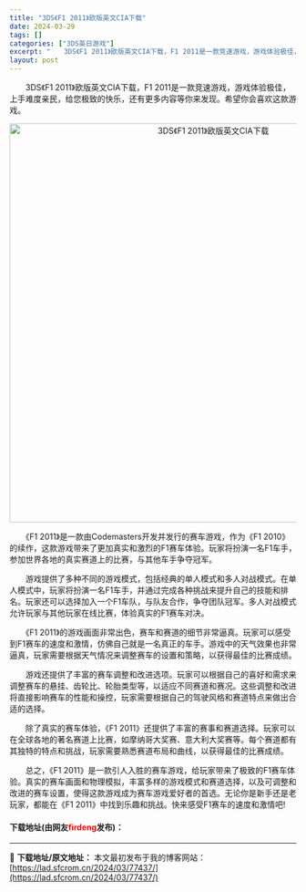 ```yaml
---
title: "3DS《F1 2011》欧版英文CIA下载"
date: 2024-03-29
tags: []
categories: ["3DS英日游戏"]
excerpt: "　　3DS《F1 2011》欧版英文CIA下载，F1 2011是一款竞速游戏，游戏体验极佳，上手难度亲民，给您极致的快乐，还有更多内容等你来发现。希望你会喜欢这款游戏。 　　《F1 2011》是一款由Codemasters开发并发行的赛车游戏，作为《F1 2010》的续作，这款游戏带来了更加真实和激&hellip;"
layout: post
---
```


 <p>　　3DS《F1 2011》欧版英文CIA下载，F1 2011是一款竞速游戏，游戏体验极佳，上手难度亲民，给您极致的快乐，还有更多内容等你来发现。希望你会喜欢这款游戏。</p> <p align="center"><img align="" border="0" src="https://lad.sfcrom.cn/wp-content/uploads/2024/03/20240329_660635578dc89.webp" width="700" alt="3DS《F1 2011》欧版英文CIA下载" /></p> <p>　　《F1 2011》是一款由Codemasters开发并发行的赛车游戏，作为《F1 2010》的续作，这款游戏带来了更加真实和激烈的F1赛车体验。玩家将扮演一名F1车手，参加世界各地的真实赛道上的比赛，与其他车手争夺冠军。</p> <p>　　游戏提供了多种不同的游戏模式，包括经典的单人模式和多人对战模式。在单人模式中，玩家将扮演一名F1车手，并通过完成各种挑战来提升自己的技能和排名。玩家还可以选择加入一个F1车队，与队友合作，争夺团队冠军。多人对战模式允许玩家与其他玩家在线比赛，体验真实的F1赛车对决。</p> <p>　　《F1 2011》的游戏画面非常出色，赛车和赛道的细节非常逼真。玩家可以感受到F1赛车的速度和激情，仿佛自己就是一名真正的车手。游戏中的天气效果也非常逼真，玩家需要根据天气情况来调整赛车的设置和策略，以获得最佳的比赛成绩。</p> <p>　　游戏还提供了丰富的赛车调整和改进选项。玩家可以根据自己的喜好和需求来调整赛车的悬挂、齿轮比、轮胎类型等，以适应不同赛道和赛况。这些调整和改进将直接影响赛车的性能和操控，玩家需要根据自己的驾驶风格和赛道特点来做出合适的选择。</p> <p>　　除了真实的赛车体验，《F1 2011》还提供了丰富的赛事和赛道选择。玩家可以在全球各地的著名赛道上比赛，如摩纳哥大奖赛、意大利大奖赛等。每个赛道都有其独特的特点和挑战，玩家需要熟悉赛道布局和曲线，以获得最佳的比赛成绩。</p> <p>　　总之，《F1 2011》是一款引人入胜的赛车游戏，给玩家带来了极致的F1赛车体验。真实的赛车画面和物理模拟，丰富多样的游戏模式和赛道选择，以及可调整和改进的赛车设置，使得这款游戏成为赛车游戏爱好者的首选。无论你是新手还是老玩家，都能在《F1 2011》中找到乐趣和挑战。快来感受F1赛车的速度和激情吧!</p> <p><h4>下载地址(由网友<font color="red">firdeng</font>发布)：</h4></p> 

---
📖 **下载地址/原文地址：** 本文最初发布于我的博客网站：[https://lad.sfcrom.cn/2024/03/77437/](https://lad.sfcrom.cn/2024/03/77437/)

